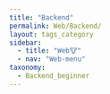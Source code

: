 ```yaml
---
title: "Backend"
permalink: Web/Backend/
layout: tags_category
sidebar:
  - title: "Web🐮"
  - nav: "Web-menu"
taxonomy:
  - Backend_beginner
---
```

